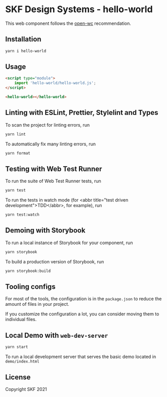 # SKF Design Systems - hello-world

This web component follows the [open-wc](https://github.com/open-wc/open-wc) recommendation.

## Installation

```bash
yarn i hello-world
```

## Usage

```html
<script type="module">
	import 'hello-world/hello-world.js';
</script>

<hello-world></hello-world>
```

## Linting with ESLint, Prettier, Stylelint and Types

To scan the project for linting errors, run

```bash
yarn lint
```

To automatically fix many linting errors, run

```bash
yarn format
```

## Testing with Web Test Runner

To run the suite of Web Test Runner tests, run

```bash
yarn test
```

To run the tests in watch mode (for &lt;abbr title=&#34;test driven development&#34;&gt;TDD&lt;/abbr&gt;, for example), run

```bash
yarn test:watch
```

## Demoing with Storybook

To run a local instance of Storybook for your component, run

```bash
yarn storybook
```

To build a production version of Storybook, run

```bash
yarn storybook:build
```

## Tooling configs

For most of the tools, the configuration is in the `package.json` to reduce the amount of files in your project.

If you customize the configuration a lot, you can consider moving them to individual files.

## Local Demo with `web-dev-server`

```bash
yarn start
```

To run a local development server that serves the basic demo located in `demo/index.html`

## License

Copyright SKF 2021
